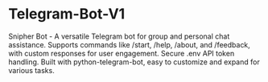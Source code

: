 # Telegram-Bot-V1
Snipher Bot - A versatile Telegram bot for group and personal chat assistance. Supports commands like /start, /help, /about, and /feedback, with custom responses for user engagement. Secure .env API token handling. Built with python-telegram-bot, easy to customize and expand for various tasks.

